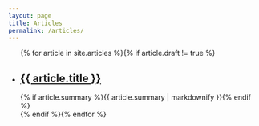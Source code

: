 ```yaml
---
layout: page
title: Articles
permalink: /articles/
---
```


  <ul class="post-list">
    {% for article in site.articles %}{% if article.draft != true %}
      <li>
        <h2>
          <a class="post-link" href="{{ article.url | prepend: site.baseurl }}">{{ article.title }}</a>
        </h2>
	{% if article.summary %}{{ article.summary | markdownify }}{% endif %}
      </li>
    {% endif %}{% endfor %}
  </ul>

